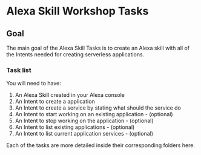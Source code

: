 # Alexa Skill Workshop Tasks

## Goal

The main goal of the Alexa Skill Tasks is to create an Alexa skill with all of the Intents needed for creating serverless applications.

### Task list

You will need to have:

1. An Alexa Skill created in your Alexa console
2. An Intent to create a application
3. An Intent to create a service by stating what should the service do
4. An Intent to start working on an existing application - (optional)
5. An Intent to stop working on the application - (optional)
6. An Intent to list existing applications - (optional)
7. An Intent to list current application services - (optional)

Each of the tasks are more detailed inside their corresponding folders here.